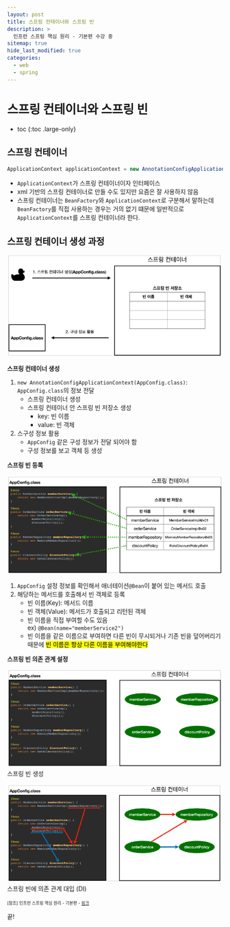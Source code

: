 ```yaml
---
layout: post
title: 스프링 컨테이너와 스프링 빈
description: >
  인프런 스프링 핵심 원리 - 기본편 수강 중
sitemap: true
hide_last_modified: true
categories:
  - web
  - spring
---
```


# 스프링 컨테이너와 스프링 빈

* toc
{:toc .large-only}

## 스프링 컨테이너

```java
ApplicationContext applicationContext = new AnnotationConfigApplicationContext(AppConfig.class);
```
- `ApplicationContext`가 스프링 컨테이너이자 인터페이스
- xml 기반의 스프링 컨테이너로 만들 수도 있지만 요즘은 잘 사용하지 않음
- 스프링 컨테이너는 `BeanFactory`와 `ApplicationContext`로 구분해서 말하는데 `BeanFactory`를 직접 사용하는 경우는 거의 없기 떄문에 일반적으로 `ApplicationContext`를 스프링 컨테이너라 한다.

## 스프링 컨테이너 생성 과정

![그림1](/assets/img/spring/spring_container_creation.png)

__스프링 컨테이너 생성__

1. `new AnnotationConfigApplicationContext(AppConfig.class)`: `AppConfig.class`의 정보 전달
    - 스프링 컨테이너 생성
    - 스프링 컨테이너 안 스프링 빈 저장소 생성
        - key: 빈 이름
        - value: 빈 객체
2. 스구성 정보 활용
    - `AppConfig` 같은 구성 정보가 전달 되어야 함
    - 구성 정보를 보고 객체 등 생성

__스프링 빈 등록__

![그림2](/assets/img/spring/spring_bean_registration.png)

1. `AppConfig` 설정 정보를 확인해서 애너테이션`@Bean`이 붙어 있는 메서드 호출
2. 해당하는 메서드를 호출해서 빈 객체로 등록
    - 빈 이름(Key): 메서드 이름
    - 빈 객체(Value): 메서드가 호출되고 리턴된 객체
    - 빈 이름을 직접 부여할 수도 있음  
    ex) `@Bean(name="memberService2")`
    - 빈 이름을 같은 이름으로 부여하면 다른 빈이 무시되거나 기존 빈을 덮어버리기 때문에 <mark>빈 이름은 항상 다른 이름을 부여해야한다</mark> 

__스프링 빈 의존 관계 설정__

![그림3](/assets/img/spring/spring_bean_di_preparation.png)
스프링 빈 생성

![그림4](/assets/img/spring/spring_bean_di_completion.png)
스프링 빈에 의존 관계 대입 (DI)


<span style="font-size:70%">[참조] 인프런 스프링 핵심 원리 - 기본편 - [링크](https://www.inflearn.com/course/%EC%8A%A4%ED%94%84%EB%A7%81-%ED%95%B5%EC%8B%AC-%EC%9B%90%EB%A6%AC-%EA%B8%B0%EB%B3%B8%ED%8E%B8)</span>

끝!
